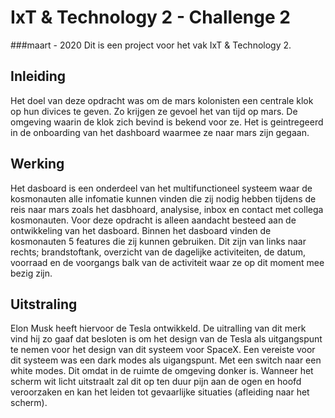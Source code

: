 

# IxT & Technology 2 - Challenge 2
###maart - 2020
Dit is een project voor het vak IxT & Technology 2. 

## Inleiding
Het doel van deze opdracht was om de mars kolonisten een centrale klok op hun divices te geven. Zo krijgen ze gevoel het van tijd op mars. De omgeving waarin de klok zich bevind is bekend voor ze. Het is geintregeerd in de onboarding van het dashboard waarmee ze naar mars zijn gegaan. 


## Werking 
Het dasboard is een onderdeel van het multifunctioneel systeem waar de kosmonauten alle infomatie kunnen vinden die zij nodig hebben tijdens de reis naar mars zoals het dasbhoard, analysise, inbox en contact met collega kosmonauten. Voor deze opdracht is alleen aandacht besteed aan de ontwikkeling van het dasboard. Binnen het dasboard vinden de kosmonauten 5 features die zij kunnen gebruiken. Dit zijn van links naar rechts; brandstoftank, overzicht van de dagelijke activiteiten, de datum, voorraad en de voorgangs balk van de activiteit waar ze op dit moment mee bezig zijn.  


## Uitstraling 
Elon Musk heeft hiervoor de Tesla ontwikkeld. De uitralling van dit merk vind hij zo gaaf dat besloten is om het design van de Tesla als uitgangspunt te nemen voor het design van dit systeem voor SpaceX. Een vereiste voor dit systeem was een dark modes als uigangspunt. Met een switch naar een white modes. Dit omdat in de ruimte de omgeving donker is. Wanneer het scherm wit licht uitstraalt zal dit op ten duur pijn aan de ogen en hoofd veroorzaken en kan het leiden tot gevaarlijke situaties (afleiding naar het scherm). 

